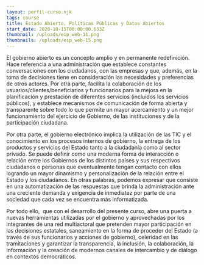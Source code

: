 ```yaml
---
layout: perfil-curso.njk
tags: course
title: Estado Abierto, Políticas Públicas y Datos Abiertos
start_date: 2020-10-15T00:00:00.633Z
thumbnail: /uploads/eip_web-11.png
thumbnails: /uploads/eip_web-15.png
---
```

El gobierno abierto es un concepto amplio y en permanente redefinición. Hace referencia a una administración que establece constantes conversaciones con los ciudadanos, con las empresas y que, además, en la toma de decisiones tiene en consideración las necesidades y preferencias de otros actores. Por otra parte, facilita la colaboración de los usuarios/clientes/beneficiarios y funcionarios para la mejora en la planificación y prestación de diferentes servicios (incluidos los servicios públicos), y establece mecanismos de comunicación de forma abierta y transparente sobre todo lo que permite un mayor acercamiento y un mejor funcionamiento del ejercicio de Gobierno, de las instituciones y de la participación ciudadana.

Por otra parte, el gobierno electrónico implica la utilización de las TIC y el conocimiento en los procesos internos de gobierno, la entrega de los productos y servicios del Estado tanto a la ciudadanía como al sector privado. Se puede definir como una moderna forma de interacción o relación entre los Gobiernos de los distintos países y sus respectivos ciudadanos o personas que eventualmente tengan contacto con ellos logrando un mayor dinamismo y personalización de la relación entre el Estado y los ciudadanos. En otras palabras, podemos expresar que consiste en una automatización de las respuestas que brinda la administración ante una creciente demanda y exigencia de inmediatez por parte de una sociedad que cada vez se encuentra más informatizada.

Por todo ello,  que con el desarrollo del presente curso, abre una puerta a nuevas herramientas utilizadas por el gobierno y aprovechadas por los integrantes de una red multiactoral que pretenden mayor participación en las decisiones estatales, saneamiento en la forma de proceder del Estado (a través de sus funcionarios y acciones de gobierno), celeridad en las tramitaciones y garantizar la transparencia, la inclusión, la colaboración, la información y la creación de modernos canales de intercambio y de diálogo en contextos democráticos.